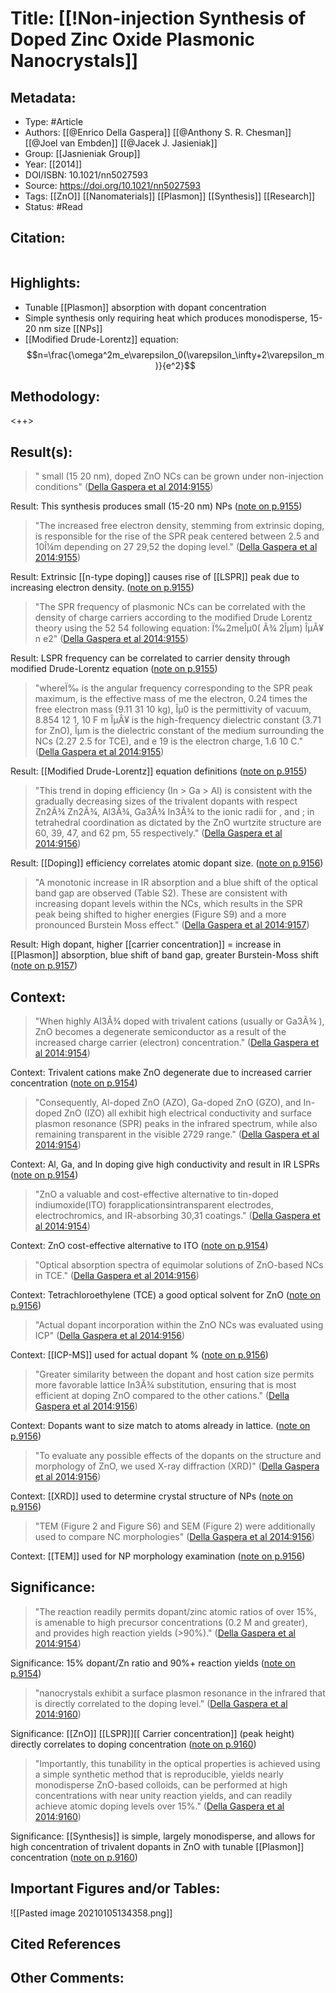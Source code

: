# Title: [[!Non-injection Synthesis of Doped Zinc Oxide Plasmonic Nanocrystals]]
## Metadata:
- Type: #Article
- Authors:  [[@Enrico Della Gaspera]] [[@Anthony S. R. Chesman]] [[@Joel van Embden]] [[@Jacek J. Jasieniak]]
- Group: [[Jasnieniak Group]]
- Year: [[2014]]
- DOI/ISBN: 10.1021/nn5027593
- Source: https://doi.org/10.1021/nn5027593
- Tags: [[ZnO]] [[Nanomaterials]] [[Plasmon]] [[Synthesis]] [[Research]]
- Status: #Read


## Citation:
``` latex here 
```

## Highlights:

- Tunable [[Plasmon]] absorption with dopant concentration
- Simple synthesis only requiring heat which produces monodisperse, 15-20 nm size [[NPs]]
- [[Modified Drude-Lorentz]] equation: $$n=\frac{\omega^2m_e\varepsilon_0(\varepsilon_\infty+2\varepsilon_m)}{e^2}$$

## Methodology:

<++>

## Result(s):

> " small (15 20 nm), doped ZnO NCs can be grown under non-injection conditions" ([Della Gaspera et al 2014:9155](zotero://open-pdf/library/items/VEBMSKWV?page=2))

Result: This synthesis produces small (15-20 nm) NPs ([note on p.9155](zotero://open-pdf/library/items/VEBMSKWV?page=2))

> "The increased free electron density, stemming from extrinsic doping, is responsible for the rise of the SPR peak centered between 2.5 and 10Î¼m depending on  27 29,52 the doping level." ([Della Gaspera et al 2014:9155](zotero://open-pdf/library/items/VEBMSKWV?page=2))

Result: Extrinsic [[n-type doping]] causes rise of [[LSPR]] peak due to increasing electron density. ([note on p.9155](zotero://open-pdf/library/items/VEBMSKWV?page=2))

> "The SPR frequency of plasmonic NCs can be correlated with the density of charge carriers according to the modified Drude Lorentz theory using the  52 54 following equation: Ï‰2meÎµ0( Ã¾ 2Îµm) ÎµÂ¥  n e2" ([Della Gaspera et al 2014:9155](zotero://open-pdf/library/items/VEBMSKWV?page=2))

Result: LSPR frequency can be correlated to carrier density through modified Drude-Lorentz equation ([note on p.9155](zotero://open-pdf/library/items/VEBMSKWV?page=2))

> "whereÏ‰ is the angular frequency corresponding to the SPR peak maximum, is the effective mass of me  the electron, 0.24 times the free electron mass (9.11  31  10 kg), Îµ0 is the permittivity of vacuum, 8.854   12 1, 10 F m ÎµÂ¥ is the high-frequency dielectric constant (3.71 for ZnO), Îµm is the dielectric constant of the  medium surrounding the NCs (2.27 2.5 for TCE), and e   19 is the electron charge, 1.6 10 C." ([Della Gaspera et al 2014:9155](zotero://open-pdf/library/items/VEBMSKWV?page=2))

Result: [[Modified Drude-Lorentz]] equation definitions ([note on p.9155](zotero://open-pdf/library/items/VEBMSKWV?page=2))

> "This trend in doping efficiency (In > Ga > Al) is consistent with the gradually decreasing sizes of the trivalent dopants with respect Zn2Ã¾ Zn2Ã¾, Al3Ã¾, Ga3Ã¾ In3Ã¾ to the ionic radii for   , and ; in tetrahedral coordination as dictated by the ZnO wurtzite structure are 60, 39, 47, and 62 pm, 55 respectively." ([Della Gaspera et al 2014:9156](zotero://open-pdf/library/items/VEBMSKWV?page=3))

Result: [[Doping]] efficiency correlates atomic dopant size.  ([note on p.9156](zotero://open-pdf/library/items/VEBMSKWV?page=3))

> "A monotonic increase in IR absorption and a blue shift of the optical band gap are observed (Table S2). These are consistent with increasing dopant levels within the NCs, which results in the SPR peak being shifted to higher energies  (Figure S9) and a more pronounced Burstein Moss effect." ([Della Gaspera et al 2014:9157](zotero://open-pdf/library/items/VEBMSKWV?page=4))

Result: High dopant, higher [[carrier concentration]] = increase in [[Plasmon]] absorption, blue shift of band gap, greater Burstein-Moss shift ([note on p.9157](zotero://open-pdf/library/items/VEBMSKWV?page=4))


## Context:
> "When highly Al3Ã¾ doped with trivalent cations (usually or Ga3Ã¾ ), ZnO becomes a degenerate semiconductor as a result of the increased charge carrier (electron) concentration." ([Della Gaspera et al 2014:9154](zotero://open-pdf/library/items/VEBMSKWV?page=1))

Context: Trivalent cations make ZnO degenerate due to increased carrier concentration ([note on p.9154](zotero://open-pdf/library/items/VEBMSKWV?page=1))

> "Consequently, Al-doped ZnO (AZO), Ga-doped ZnO (GZO), and In-doped ZnO (IZO) all exhibit high electrical conductivity and surface plasmon resonance (SPR) peaks in the infrared spectrum, while also remaining transparent in the visible  2729 range." ([Della Gaspera et al 2014:9154](zotero://open-pdf/library/items/VEBMSKWV?page=1))

Context: Al, Ga, and In doping give high conductivity and result in IR LSPRs ([note on p.9154](zotero://open-pdf/library/items/VEBMSKWV?page=1))

> "ZnO a valuable and cost-effective alternative to tin-doped indiumoxide(ITO) forapplicationsintransparent electrodes, electrochromics, and IR-absorbing 30,31 coatings." ([Della Gaspera et al 2014:9154](zotero://open-pdf/library/items/VEBMSKWV?page=1))

Context: ZnO cost-effective alternative to ITO ([note on p.9154](zotero://open-pdf/library/items/VEBMSKWV?page=1))

> "Optical absorption spectra of equimolar solutions of ZnO-based NCs in TCE." ([Della Gaspera et al 2014:9156](zotero://open-pdf/library/items/VEBMSKWV?page=3))

Context: Tetrachloroethylene (TCE) a good optical solvent for ZnO ([note on p.9156](zotero://open-pdf/library/items/VEBMSKWV?page=3))

> "Actual dopant incorporation within the ZnO NCs was evaluated using ICP" ([Della Gaspera et al 2014:9156](zotero://open-pdf/library/items/VEBMSKWV?page=3))

Context: [[ICP-MS]] used for actual dopant % ([note on p.9156](zotero://open-pdf/library/items/VEBMSKWV?page=3))

> "Greater similarity between the dopant and host cation size permits more favorable lattice In3Ã¾ substitution, ensuring that is most efficient at doping ZnO compared to the other cations." ([Della Gaspera et al 2014:9156](zotero://open-pdf/library/items/VEBMSKWV?page=3))

Context: Dopants want to size match to atoms already in lattice. ([note on p.9156](zotero://open-pdf/library/items/VEBMSKWV?page=3))

> "To evaluate any possible effects of the dopants on the structure and morphology of ZnO, we used X-ray diffraction (XRD)" ([Della Gaspera et al 2014:9156](zotero://open-pdf/library/items/VEBMSKWV?page=3))

Context: [[XRD]] used to determine crystal structure of NPs ([note on p.9156](zotero://open-pdf/library/items/VEBMSKWV?page=3))

> "TEM (Figure 2 and Figure S6) and SEM (Figure 2) were additionally used to compare NC morphologies" ([Della Gaspera et al 2014:9156](zotero://open-pdf/library/items/VEBMSKWV?page=3))

Context: [[TEM]] used for NP morphology examination ([note on p.9156](zotero://open-pdf/library/items/VEBMSKWV?page=3))

## Significance:

> "The reaction readily permits dopant/zinc atomic ratios of over 15%, is amenable to high precursor concentrations (0.2 M and greater), and provides high reaction yields (>90%)." ([Della Gaspera et al 2014:9154](zotero://open-pdf/library/items/VEBMSKWV?page=1))

Significance: 15% dopant/Zn ratio and 90%+ reaction yields ([note on p.9154](zotero://open-pdf/library/items/VEBMSKWV?page=1))

> "nanocrystals exhibit a surface plasmon resonance in the infrared that is directly correlated to the doping level." ([Della Gaspera et al 2014:9160](zotero://open-pdf/library/items/VEBMSKWV?page=7))

Significance: [[ZnO]] [[LSPR]][[ Carrier concentration]] (peak height) directly correlates to doping concentration ([note on p.9160](zotero://open-pdf/library/items/VEBMSKWV?page=7))

> "Importantly, this tunability in the optical properties is achieved using a simple synthetic method that is reproducible, yields nearly monodisperse ZnO-based colloids, can be performed at high concentrations with near unity reaction yields, and can readily achieve atomic doping levels over 15%." ([Della Gaspera et al 2014:9160](zotero://open-pdf/library/items/VEBMSKWV?page=7))

Significance: [[Synthesis]] is simple, largely monodisperse, and allows for high concentration of trivalent dopants in ZnO with tunable [[Plasmon]] concentration ([note on p.9160](zotero://open-pdf/library/items/VEBMSKWV?page=7))

## Important Figures and/or Tables:

![[Pasted image 20210105134358.png]]

## Cited References 

## Other Comments:








